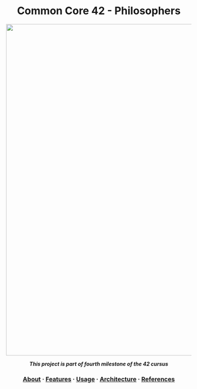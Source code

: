 <h1 align="center">
  Common Core 42 - Philosophers
</h1>

<p align="center">
<img src="https://github.com/tmatheusdiniz/42-Philosophers/releases/dowloads/img" width="900" hidth="150">
</P>
<p align="center">
    <b><i>This project is part of fourth milestone of the 42 cursus</i></b>
</p>
<h3 align="center">
    <a href="#-about">About</a>
    <span> · </span>
    <a href="#-features">Features</a>
    <span> · </span>
    <a href="#-usage">Usage</a>
    <span> · </span>
    <a href="#-architecture">Architecture</a>
    <span> · </span>
    <a href="#-references">References</a
</h3>
